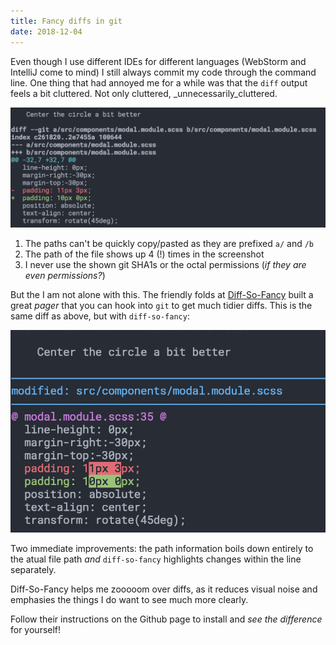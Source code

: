 ```yaml
---
title: Fancy diffs in git
date: 2018-12-04
---
```


Even though I use different IDEs for different languages (WebStorm and IntelliJ come to mind) I still always commit my code through the command line.
One thing that had annoyed me for a while was that the `diff` output feels a bit
cluttered. Not only cluttered, \_unnecessarily_cluttered.

![Regular Diff](regular-diff.png 'Normal, slighlty cluttered diffs in git')

1. The paths can't be quickly copy/pasted as they are prefixed `a/` and `/b`
2. The path of the file shows up 4 (!) times in the screenshot
3. I never use the shown git SHA1s or the octal permissions (_if they are even permissions?_)

But the I am not alone with this.
The friendly folds at [Diff-So-Fancy](https://github.com/so-fancy/diff-so-fancy) built a great _pager_ that you
can hook into `git` to get much tidier diffs.
This is the same diff as above, but with `diff-so-fancy`:

![Fancier Diffs](fancy-diff.png 'Fancier diffs, with less clutter and better highlighting')

Two immediate improvements: the path information boils down entirely to the atual file path _and_ `diff-so-fancy` highlights
changes within the line separately.

Diff-So-Fancy helps me zooooom over diffs, as it reduces visual noise and emphasies the things I do want to see much more clearly.

Follow their instructions on the Github page to install and _see the difference_ for yourself!
